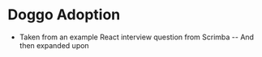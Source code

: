 # Doggo Adoption
- Taken from an example React interview question from Scrimba
-- And then expanded upon
